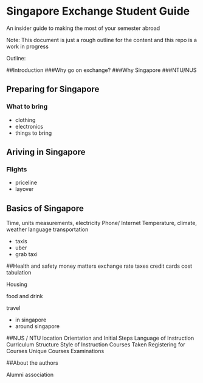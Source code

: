 # Singapore Exchange Student Guide
An insider guide to making the most of your semester abroad

Note: This document is just a rough outline for the content
and this repo is a work in progress


Outline:

##Introduction
###Why go on exchange?
###Why Singapore
###NTU/NUS

## Preparing for Singapore
### What to bring 
- clothing
- electronics
- things to bring

## Ariving in Singapore
### Flights
- priceline
- layover

## Basics of Singapore
Time, units measurements,
electricity
Phone/ Internet
Temperature, climate, weather
language
transportation
- taxis
- uber
- grab taxi

##Health and safety
money matters
exchange rate
taxes
credit cards
cost tabulation

Housing

food and drink

travel
- in singapore
- around singapore

##NUS / NTU
location
Orientation and Initial Steps
Language of Instruction
Curriculum Structure
Style of Instruction
Courses Taken
Registering for Courses
Unique Courses
Examinations


##About the authors

Alumni association
